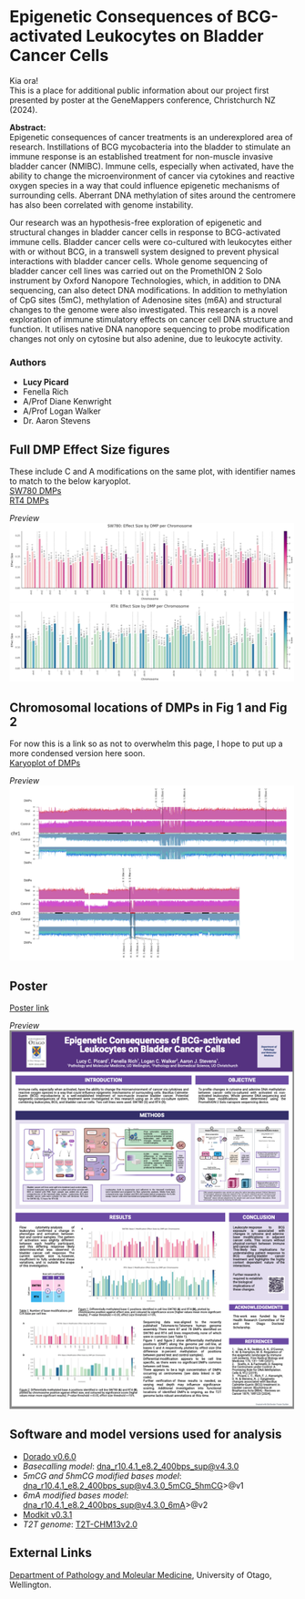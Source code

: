 # Epigenetic Consequences of BCG-activated Leukocytes on Bladder Cancer Cells

Kia ora!  
This is a place for additional public information about our project first presented by poster at the GeneMappers conference, Christchurch NZ (2024).

**Abstract:**  
Epigenetic consequences of cancer treatments is an underexplored area of research. Instillations of BCG mycobacteria into the bladder to stimulate an immune response is an established treatment for non-muscle invasive bladder cancer (NMIBC). Immune cells, especially when activated, have the ability to change the microenvironment of cancer via cytokines and reactive oxygen species in a way that could influence epigenetic mechanisms of surrounding cells. Aberrant DNA methylation of sites around the centromere has also been correlated with genome instability.

Our research was an hypothesis-free exploration of epigenetic and structural changes in bladder cancer cells in response to BCG-activated immune cells. Bladder cancer cells were co-cultured with leukocytes either with or without BCG, in a transwell system designed to prevent physical interactions with bladder cancer cells. Whole genome sequencing of bladder cancer cell lines was carried out on the PromethION 2 Solo instrument by Oxford Nanopore Technologies, which, in addition to DNA sequencing, can also detect DNA modifications. In addition to methylation of CpG sites (5mC), methylation of Adenosine sites (m6A) and structural changes to the genome were also investigated.
This research is a novel exploration of immune stimulatory effects on cancer cell DNA structure and function. It utilises native DNA nanopore sequencing to probe modification changes not only on cytosine but also adenine, due to leukocyte activity.

### Authors

* **Lucy Picard**
* Fenella Rich
* A/Prof Diane Kenwright
* A/Prof Logan Walker
* Dr. Aaron Stevens

## Full DMP Effect Size figures

These include C and A modifications on the same plot, with identifier names to match to the below karyoplot.  
[SW780 DMPs](SW780_effect_size.png)  
[RT4 DMPs](RT4_effect_size.png)  

*Preview*  
<img src="SW780_effect_size.png" alt="SW780 DMPs" width="500"/>  
<img src="RT4_effect_size.png" alt="RT4 DMPs" width="500"/>

## Chromosomal locations of DMPs in Fig 1 and Fig 2

For now this is a link so as not to overwhelm this page, I hope to put up a more condensed version here soon.  
[Karyoplot of DMPs](Karyoplot_DMP_coverage.png)  

*Preview*  
<img src="preview/preview_kp.png" alt="Chr1 Chr3 karyoplot" width="500"/>

## Poster
[Poster link](Epi-BlCa-BCG-Poster.pdf)

*Preview*  
<img src="preview/poster_preview.png" alt="Poster preview" width="500"/>

## Software and model versions used for analysis

* [Dorado v0.6.0](https://github.com/nanoporetech/dorado)
* *Basecalling model*: dna_r10.4.1_e8.2_400bps_sup@v4.3.0
* *5mCG and 5hmCG modified bases model*: dna_r10.4.1_e8.2_400bps_sup@v4.3.0_5mCG_5hmCG>@v1
* *6mA modified bases model*: dna_r10.4.1_e8.2_400bps_sup@v4.3.0_6mA>@v2
* [Modkit v0.3.1](https://github.com/nanoporetech/modkit)
* *T2T genome*: [T2T-CHM13v2.0](https://github.com/marbl/CHM13?tab=readme-ov-file#t2t-chm13v20-t2t-chm13y)

## External Links

[Department of Pathology and Moleular Medicine](https://www.otago.ac.nz/wellington/departments/pathologymolecularmedicine), University of Otago, Wellington.
